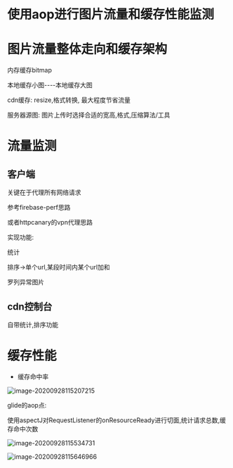 # 使用aop进行图片流量和缓存性能监测



# 图片流量整体走向和缓存架构

内存缓存bitmap

本地缓存小图----本地缓存大图

cdn缓存: resize,格式转换, 最大程度节省流量

服务器源图: 图片上传时选择合适的宽高,格式,压缩算法/工具





# 流量监测

## 客户端

关键在于代理所有网络请求

参考firebase-perf思路

或者httpcanary的vpn代理思路



实现功能:

统计

排序->单个url,某段时间内某个url加和

罗列异常图片

## cdn控制台

自带统计,排序功能



# 缓存性能

* 缓存命中率

![image-20200928115207215](https://gitee.com/hss012489/picbed/raw/master/picgo/1601265132921-image-20200928115207215.png)

glide的aop点:

使用aspectJ对RequestListener的onResourceReady进行切面,统计请求总数,缓存命中次数

![image-20200928115534731](https://gitee.com/hss012489/picbed/raw/master/picgo/1601265334758-image-20200928115534731.png)

![image-20200928115646966](https://gitee.com/hss012489/picbed/raw/master/picgo/1601265407008-image-20200928115646966.png)